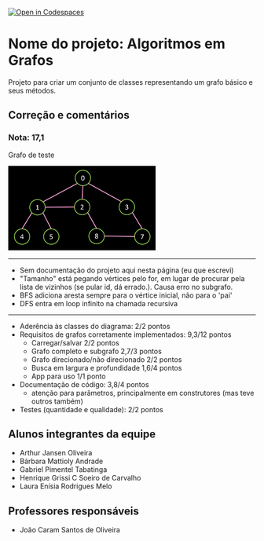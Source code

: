 [![Open in Codespaces](https://classroom.github.com/assets/launch-codespace-f4981d0f882b2a3f0472912d15f9806d57e124e0fc890972558857b51b24a6f9.svg)](https://classroom.github.com/open-in-codespaces?assignment_repo_id=10513336)
# Nome do projeto: Algoritmos em Grafos
Projeto para criar um conjunto de classes representando um grafo básico e seus métodos.

## Correção e comentários

### Nota: 17,1

Grafo de teste

![Grafo de teste](docs/grafoTeste.png)

---

- Sem documentação do projeto aqui nesta página (eu que escrevi)
- "Tamanho" está pegando vértices pelo for, em lugar de procurar pela lista de vizinhos (se pular id, dá errado.). Causa erro no subgrafo.
- BFS adiciona aresta sempre para o vértice inicial, não para o 'pai'
- DFS entra em loop infinito na chamada recursiva

---

- Aderência às classes do diagrama: 2/2 pontos
- Requisitos de grafos corretamente implementados: 9,3/12 pontos
  - Carregar/salvar		2/2 pontos
  - Grafo completo e subgrafo 2,7/3 pontos
  - Grafo direcionado/não direcionado 2/2 pontos
  - Busca em largura e profundidade 1,6/4 pontos
  - App para uso 1/1 ponto
- Documentação de código: 3,8/4 pontos
  - atenção para parâmetros, principalmente em construtores (mas teve outros também)
- Testes (quantidade e qualidade): 2/2 pontos



## Alunos integrantes da equipe


* Arthur Jansen Oliveira
* Bárbara Mattioly Andrade 
* Gabriel Pimentel Tabatinga
* Henrique Grissi C Soeiro de Carvalho
* Laura Enísia Rodrigues Melo

## Professores responsáveis

* João Caram Santos de Oliveira

